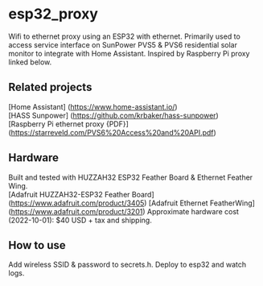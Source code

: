 # esp32_proxy
Wifi to ethernet proxy using an ESP32 with ethernet. Primarily used to access service interface on SunPower PVS5 & PVS6 residential solar monitor to integrate with Home Assistant. Inspired by Raspberry Pi proxy linked below.

## Related projects
[Home Assistant] (https://www.home-assistant.io/)  
[HASS Sunpower] (https://github.com/krbaker/hass-sunpower)  
[Raspberry Pi ethernet proxy {PDF}] (https://starreveld.com/PVS6%20Access%20and%20API.pdf)  

## Hardware
Built and tested with HUZZAH32 ESP32 Feather Board & Ethernet Feather Wing.  
[Adafruit HUZZAH32-ESP32 Feather Board] (https://www.adafruit.com/product/3405)
[Adafruit Ethernet FeatherWing] (https://www.adafruit.com/product/3201)
Approximate hardware cost (2022-10-01): $40 USD + tax and shipping.

## How to use
Add wireless SSID & password to secrets.h. Deploy to esp32 and watch logs.
